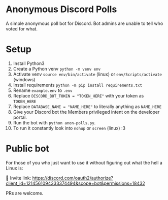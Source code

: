 # Anonymous Discord Polls
A simple anonymous poll bot for Discord. Bot admins are unable to tell who voted for what.

# Setup
1. Install Python3
2. Create a Python venv `python -m venv env`
3. Activate venv `source env/bin/activate` (linux) or `env/Scripts/activate` (windows)
4. Install requirements `python -m pip install requirements.txt`
5. Rename `example.env` to `.env`
6. Replace `DISCORD_BOT_TOKEN = "TOKEN_HERE"` with your token as `TOKEN_HERE`
7. Replace `DATABASE_NAME = "NAME_HERE"` to literally anything as `NAME_HERE` 
8. Give your Discord bot the Members privileged intent on the developer portal.
9. Run the bot with `python anon-polls.py`.
10. To run it constantly look into `nohup` or `screen` (linux) :3

# Public bot
For those of you who just want to use it without figuring out what the hell a Linux is:

🔗 Invite link: https://discord.com/oauth2/authorize?client_id=1214561094333374494&scope=bot&permissions=18432




PRs are welcome.

